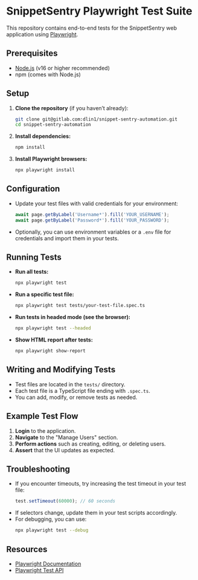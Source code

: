 # SnippetSentry Playwright Test Suite

This repository contains end-to-end tests for the SnippetSentry web application using [Playwright](https://playwright.dev/).

## Prerequisites

- [Node.js](https://nodejs.org/) (v16 or higher recommended)
- npm (comes with Node.js)

## Setup

1. **Clone the repository** (if you haven’t already):

   ```bash
   git clone git@gitlab.com:dlin1/snippet-sentry-automation.git
   cd snippet-sentry-automation
   ```

2. **Install dependencies:**

   ```bash
   npm install
   ```

3. **Install Playwright browsers:**

   ```bash
   npx playwright install
   ```

## Configuration

- Update your test files with valid credentials for your environment:
  ```typescript
  await page.getByLabel('Username*').fill('YOUR_USERNAME');
  await page.getByLabel('Password*').fill('YOUR_PASSWORD');
  ```
- Optionally, you can use environment variables or a `.env` file for credentials and import them in your tests.

## Running Tests

- **Run all tests:**
  ```bash
  npx playwright test
  ```

- **Run a specific test file:**
  ```bash
  npx playwright test tests/your-test-file.spec.ts
  ```

- **Run tests in headed mode (see the browser):**
  ```bash
  npx playwright test --headed
  ```

- **Show HTML report after tests:**
  ```bash
  npx playwright show-report
  ```

## Writing and Modifying Tests

- Test files are located in the `tests/` directory.
- Each test file is a TypeScript file ending with `.spec.ts`.
- You can add, modify, or remove tests as needed.

## Example Test Flow

1. **Login** to the application.
2. **Navigate** to the "Manage Users" section.
3. **Perform actions** such as creating, editing, or deleting users.
4. **Assert** that the UI updates as expected.

## Troubleshooting

- If you encounter timeouts, try increasing the test timeout in your test file:
  ```typescript
  test.setTimeout(60000); // 60 seconds
  ```
- If selectors change, update them in your test scripts accordingly.
- For debugging, you can use:
  ```bash
  npx playwright test --debug
  ```

## Resources

- [Playwright Documentation](https://playwright.dev/docs/intro)
- [Playwright Test API](https://playwright.dev/docs/api/class-test)
